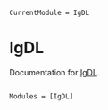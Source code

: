```@meta
CurrentModule = IgDL
```

# IgDL

Documentation for [IgDL](https://github.com/mashu/IgDL.jl).

```@index
```

```@autodocs
Modules = [IgDL]
```
